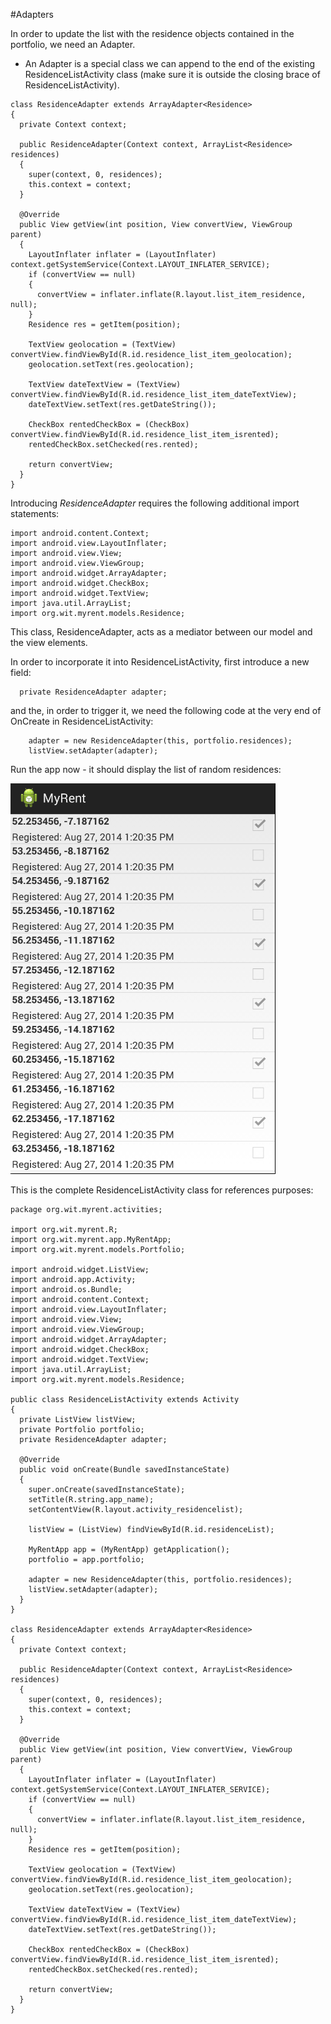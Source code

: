 #Adapters

In order to update the list with the residence objects contained in the portfolio, we need an Adapter. 

- An Adapter is a special class we can append to the end of the existing ResidenceListActivity class (make sure it is outside the closing brace of ResidenceListActivity).

~~~
class ResidenceAdapter extends ArrayAdapter<Residence>
{
  private Context context;
  
  public ResidenceAdapter(Context context, ArrayList<Residence> residences)
  {
    super(context, 0, residences);
    this.context = context;
  }

  @Override
  public View getView(int position, View convertView, ViewGroup parent)
  {
    LayoutInflater inflater = (LayoutInflater) context.getSystemService(Context.LAYOUT_INFLATER_SERVICE);
    if (convertView == null)
    {
      convertView = inflater.inflate(R.layout.list_item_residence, null);
    }
    Residence res = getItem(position);

    TextView geolocation = (TextView) convertView.findViewById(R.id.residence_list_item_geolocation);
    geolocation.setText(res.geolocation);
    
    TextView dateTextView = (TextView) convertView.findViewById(R.id.residence_list_item_dateTextView);
    dateTextView.setText(res.getDateString());
    
    CheckBox rentedCheckBox = (CheckBox) convertView.findViewById(R.id.residence_list_item_isrented);
    rentedCheckBox.setChecked(res.rented);

    return convertView;
  }
}
~~~

Introducing *ResidenceAdapter* requires the following additional import statements:

```
import android.content.Context;
import android.view.LayoutInflater;
import android.view.View;
import android.view.ViewGroup;
import android.widget.ArrayAdapter;
import android.widget.CheckBox;
import android.widget.TextView;
import java.util.ArrayList;
import org.wit.myrent.models.Residence;

```

This class, ResidenceAdapter, acts as a mediator between our model and the view elements.

In order to incorporate it into ResidenceListActivity, first introduce a new field:

~~~
  private ResidenceAdapter adapter;
~~~


and the, in order to trigger it, we need the following code at the very end of OnCreate in ResidenceListActivity:

~~~
    adapter = new ResidenceAdapter(this, portfolio.residences);
    listView.setAdapter(adapter);
~~~

Run the app now - it should display the list of random residences:

![](img/01.png)

This is the complete ResidenceListActivity class for references purposes:

~~~
package org.wit.myrent.activities;

import org.wit.myrent.R;
import org.wit.myrent.app.MyRentApp;
import org.wit.myrent.models.Portfolio;

import android.widget.ListView;
import android.app.Activity;
import android.os.Bundle;
import android.content.Context;
import android.view.LayoutInflater;
import android.view.View;
import android.view.ViewGroup;
import android.widget.ArrayAdapter;
import android.widget.CheckBox;
import android.widget.TextView;
import java.util.ArrayList;
import org.wit.myrent.models.Residence;

public class ResidenceListActivity extends Activity
{
  private ListView listView;
  private Portfolio portfolio;
  private ResidenceAdapter adapter;

  @Override
  public void onCreate(Bundle savedInstanceState)
  {
    super.onCreate(savedInstanceState);
    setTitle(R.string.app_name);
    setContentView(R.layout.activity_residencelist);

    listView = (ListView) findViewById(R.id.residenceList);

    MyRentApp app = (MyRentApp) getApplication();
    portfolio = app.portfolio;
    
    adapter = new ResidenceAdapter(this, portfolio.residences);
    listView.setAdapter(adapter);   
  }
}

class ResidenceAdapter extends ArrayAdapter<Residence>
{
  private Context context;

  public ResidenceAdapter(Context context, ArrayList<Residence> residences)
  {
    super(context, 0, residences);
    this.context = context;
  }

  @Override
  public View getView(int position, View convertView, ViewGroup parent)
  {
    LayoutInflater inflater = (LayoutInflater) context.getSystemService(Context.LAYOUT_INFLATER_SERVICE);
    if (convertView == null)
    {
      convertView = inflater.inflate(R.layout.list_item_residence, null);
    }
    Residence res = getItem(position);

    TextView geolocation = (TextView) convertView.findViewById(R.id.residence_list_item_geolocation);
    geolocation.setText(res.geolocation);

    TextView dateTextView = (TextView) convertView.findViewById(R.id.residence_list_item_dateTextView);
    dateTextView.setText(res.getDateString());

    CheckBox rentedCheckBox = (CheckBox) convertView.findViewById(R.id.residence_list_item_isrented);
    rentedCheckBox.setChecked(res.rented);

    return convertView;
  }
}
~~~